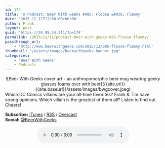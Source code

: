 ```yaml
---
id: 174
title: '☊ Podcast: Beer With Geeks #085: Floose &#038; Flammy'
date: '2015-12-11T11:00:00+00:00'
author: Frank
layout: post
guid: 'https://34.95.34.211/?p=174'
permalink: /2015/12/11/podcast-beer-with-geeks-085-floose-flammy/
passthrough_url:
    - 'http://www.beerwithgeeks.com/2015/12/085-floose-flammy.html'
thumbnail: "/assets/images/beerwithgeeks-banner.jpg"
categories:
    - 'Beer With Geeks'
    - Podcasts
---
```

<div markdown="1" style="text-align: center;">
![Beer With Geeks cover art - an anthropomorphic beer mug wearing geeky glasses foams over with beer]({{site.url}}{{site.baseurl}}/assets/images/bwgcover.jpeg)
</div>
Which DC Comics villains are your all-time favorites? Frank &amp; Tim have strong opinions. Which villain is the greatest of them all? Listen to find out. Cheers!

**Subscribe:** [iTunes](https://itunes.apple.com/us/podcast/beer-with-geeks/id910485914?mt=2)<span style="font-size:13px"> / </span>[RSS](http://feeds.feedburner.com/beerwithgeeks)<span style="font-size:13px"> / </span>[Overcast](https://overcast.fm/itunes910485914/beer-with-geeks-a-geek-pop-culture-podcast)  
**Social:** [@BeerWithGeeks](https://twitter.com/beerwithgeeks)

<div markdown="1" style="text-align: center;">
<audio controls="controls"><source src="http://www.podtrac.com/pts/redirect.mp3/archive.org/download/BWG085/BWG085.mp3" type="audio/mpeg"></source><embed height="80px" width="100px"></embed> Your browser does not support this audio</audio>
</div>